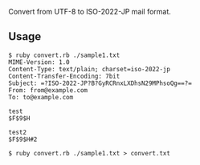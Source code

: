 Convert from UTF-8 to ISO-2022-JP mail format.

## Usage
```
$ ruby convert.rb ./sample1.txt
MIME-Version: 1.0
Content-Type: text/plain; charset=iso-2022-jp
Content-Transfer-Encoding: 7bit
Subject: =?ISO-2022-JP?B?GyRCRnxLXDhsN29MPhsoQg==?=
From: from@example.com
To: to@example.com

test
$F$9$H

test2
$F$9$H#2

$ ruby convert.rb ./sample1.txt > convert.txt
```
